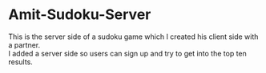 # Amit-Sudoku-Server

This is the server side of a sudoku game which I created his client side with a partner.<br /> I added a server side so users can sign up and try to get into the top ten results.
